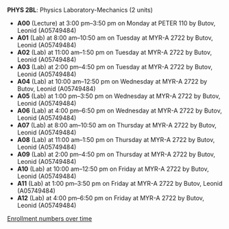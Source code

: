 **PHYS 2BL**: Physics Laboratory-Mechanics (2 units)

- **A00** (Lecture) at 3:00 pm–3:50 pm on Monday at PETER 110 by Butov, Leonid (A05749484)
- **A01** (Lab) at 8:00 am–10:50 am on Tuesday at MYR-A 2722 by Butov, Leonid (A05749484)
- **A02** (Lab) at 11:00 am–1:50 pm on Tuesday at MYR-A 2722 by Butov, Leonid (A05749484)
- **A03** (Lab) at 2:00 pm–4:50 pm on Tuesday at MYR-A 2722 by Butov, Leonid (A05749484)
- **A04** (Lab) at 10:00 am–12:50 pm on Wednesday at MYR-A 2722 by Butov, Leonid (A05749484)
- **A05** (Lab) at 1:00 pm–3:50 pm on Wednesday at MYR-A 2722 by Butov, Leonid (A05749484)
- **A06** (Lab) at 4:00 pm–6:50 pm on Wednesday at MYR-A 2722 by Butov, Leonid (A05749484)
- **A07** (Lab) at 8:00 am–10:50 am on Thursday at MYR-A 2722 by Butov, Leonid (A05749484)
- **A08** (Lab) at 11:00 am–1:50 pm on Thursday at MYR-A 2722 by Butov, Leonid (A05749484)
- **A09** (Lab) at 2:00 pm–4:50 pm on Thursday at MYR-A 2722 by Butov, Leonid (A05749484)
- **A10** (Lab) at 10:00 am–12:50 pm on Friday at MYR-A 2722 by Butov, Leonid (A05749484)
- **A11** (Lab) at 1:00 pm–3:50 pm on Friday at MYR-A 2722 by Butov, Leonid (A05749484)
- **A12** (Lab) at 4:00 pm–6:50 pm on Friday at MYR-A 2722 by Butov, Leonid (A05749484)

[Enrollment numbers over time](./PHYS2BL.tsv)
